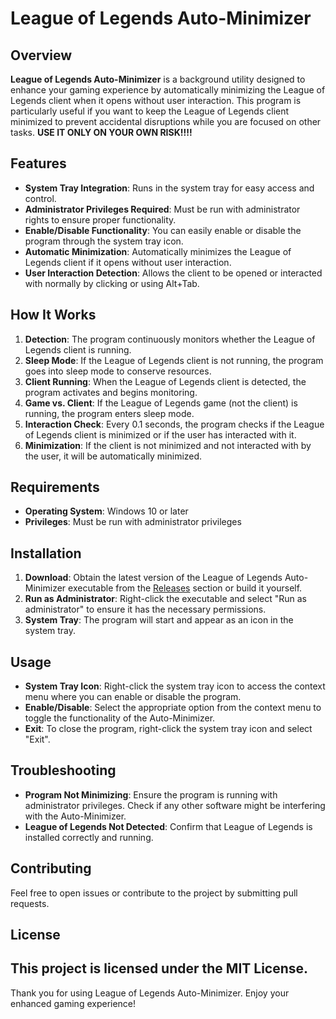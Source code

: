 # League of Legends Auto-Minimizer

## Overview

**League of Legends Auto-Minimizer** is a background utility designed to enhance your gaming experience by automatically minimizing the League of Legends client when it opens without user interaction. This program is particularly useful if you want to keep the League of Legends client minimized to prevent accidental disruptions while you are focused on other tasks.
**USE IT ONLY ON YOUR OWN RISK!!!!**

## Features

- **System Tray Integration**: Runs in the system tray for easy access and control.
- **Administrator Privileges Required**: Must be run with administrator rights to ensure proper functionality.
- **Enable/Disable Functionality**: You can easily enable or disable the program through the system tray icon.
- **Automatic Minimization**: Automatically minimizes the League of Legends client if it opens without user interaction.
- **User Interaction Detection**: Allows the client to be opened or interacted with normally by clicking or using Alt+Tab.

## How It Works

1. **Detection**: The program continuously monitors whether the League of Legends client is running.
2. **Sleep Mode**: If the League of Legends client is not running, the program goes into sleep mode to conserve resources.
3. **Client Running**: When the League of Legends client is detected, the program activates and begins monitoring.
4. **Game vs. Client**: If the League of Legends game (not the client) is running, the program enters sleep mode.
5. **Interaction Check**: Every 0.1 seconds, the program checks if the League of Legends client is minimized or if the user has interacted with it.
6. **Minimization**: If the client is not minimized and not interacted with by the user, it will be automatically minimized.

## Requirements

- **Operating System**: Windows 10 or later
- **Privileges**: Must be run with administrator privileges

## Installation

1. **Download**: Obtain the latest version of the League of Legends Auto-Minimizer executable from the [Releases](https://github.com/SzollosiJanos/League-of-Legends-Auto-Minimizer/releases) section or build it yourself.
2. **Run as Administrator**: Right-click the executable and select "Run as administrator" to ensure it has the necessary permissions.
3. **System Tray**: The program will start and appear as an icon in the system tray.

## Usage

- **System Tray Icon**: Right-click the system tray icon to access the context menu where you can enable or disable the program.
- **Enable/Disable**: Select the appropriate option from the context menu to toggle the functionality of the Auto-Minimizer.
- **Exit**: To close the program, right-click the system tray icon and select "Exit".

## Troubleshooting

- **Program Not Minimizing**: Ensure the program is running with administrator privileges. Check if any other software might be interfering with the Auto-Minimizer.
- **League of Legends Not Detected**: Confirm that League of Legends is installed correctly and running.

## Contributing

Feel free to open issues or contribute to the project by submitting pull requests.

## License

This project is licensed under the MIT License.
---

Thank you for using League of Legends Auto-Minimizer. Enjoy your enhanced gaming experience!
